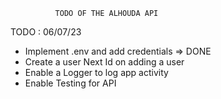               TODO OF THE ALHOUDA API  


TODO  : 06/07/23

 - Implement .env and add credentials => DONE
 - Create a user Next Id on adding a user 
 - Enable a Logger to log app activity
 - Enable Testing for API 

